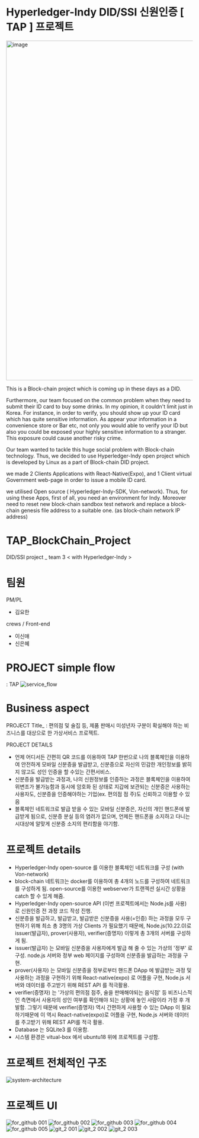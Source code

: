 # Hyperledger-Indy DID/SSI 신원인증 [ TAP ] 프로젝트 
<img width="916" alt="image" src="https://user-images.githubusercontent.com/66229916/98773064-80524100-242b-11eb-91ed-5ef833348303.png">


This is a Block-chain project which is coming up in these days as a DID. 

 Furthermore, our team focused on the common problem when they need to submit their ID card to buy some drinks. In my opinion, it couldn't limit just in Korea.
 For instance, in order to verify, you should show up your ID card which has quite sensitive information. As appear your information in a convenience store or Bar etc, not only you would able to verify your ID but also you could be exposed your highly sensitive information to a stranger.
 This exposure could cause another risky crime. 

 Our team wanted to tackle this huge social problem with Block-chain technology. 
Thus, we decided to use Hyperledger-Indy open project which is developed by Linux as a part of Block-chain DID project.

we made 2 Clients Applications with React-Native(Expo), and 1 Client virtual Government web-page in order to issue a mobile ID card.

we utilised Open source ( Hyperledger-Indy-SDK, Von-network).
Thus, for using these Apps, first of all, you need an environment for Indy. Moreover need to reset new block-chain sandbox test network and replace a block-chain genesis file address to a suitable one. (as block-chain network IP address) 



# TAP_BlockChain_Project

 DID/SSI project _ team 3  < with Hyperledger-Indy >
 
# 팀원
PM/PL 

 - 김요한

crews / Front-end

 - 이신애
 - 신은혜
 
 
 
# PROJECT simple flow 
  : TAP 
 ![service_flow](https://user-images.githubusercontent.com/66229916/98773353-1be3b180-242c-11eb-89c5-655eeb3f8a51.png)
  
# Business aspect

 PROJECT Title_ 
  : 편의점 및 술집 등, 제품 판매시 미성년자 구분이 확실해야 하는 비즈니스를 대상으로 한 가상서비스 프로젝트. 
 
 PROJECT DETAILS
   - 언제 어디서든 간편히 QR 코드를 이용하여 TAP 한번으로 나의 블록체인을 이용하여 안전하게 모바일 신분증을 발급받고, 신분증으로 자신의 민감한 개인정보를 밝히지 않고도 성인 인증을 할 수있는 간편서비스.
   - 신분증을 발급받는 과정과, 나의 신원정보를 인증하는 과정은 블록체인을 이용하여 위변조가 불가능함과 동시에 암호화 된 상태로 지갑에 보관되는 신분증은 사용하는 사용자도, 신분증을 인증해야하는 기업(ex.  편의점 점
     주)도 신뢰하고 이용할 수 있음 
   - 블록체인 네트워크로 발급 받을 수 있는 모바일 신분증은, 자신의 개인 핸드폰에 발급받게 됨으로, 신분증 분실 등의 염려가 없으며, 언제든 핸드폰을 소지하고 다니는 시대상에 알맞게 신분증 소지의 편리함을 야기함.
 
 


# 프로젝트 details
   - Hyperledger-Indy open-source 를 이용한 블록체인 네트워크를 구성 (with Von-network) 
   - block-chain 네트워크는 docker를 이용하여 총 4개의 노드를 구성하여 네트워크를 구성하게 됨. open-source를 이용한 webserver가 트랜젝션 실시간 상황을 catch 할 수 있게 해줌.
   - Hyperledger-Indy open-source API (이번 프로젝트에서는 Node.js를 사용) 로 신원인증 전 과정 코드 작성 진행.
   - 신분증을 발급하고, 발급받고, 발급받은 신분증을 사용(=인증) 하는 과정을 모두 구현하기 위해 최소 총 3명의 가상 Clients 가 필요했기 때문에,
     Node.js(10.22.0)로 issuer(발급자), prover(사용자), verifier(증명자) 이렇게 총 3개의 서버를 구성하게 됨.
   - issuer(발급자) 는 모바일 신분증을 사용자에게 발급 해 줄 수 있는 가상의 '정부' 로 구성. node.js 서버와 정부 web 페이지를 구성하여 신분증을 발급하는 과정을 구현.
   - prover(사용자) 는 모바일 신분증을 정부로부터 핸드폰 DApp 에 발급받는 과정 및 사용하는 과정을 구현하기 위해 React-native(expo) 로 어플을 구현, Node.js 서버와 데이터를 주고받기 위해 REST API 
     를 적극활용.
   - verifier(증명자) 는 '가상의 편의점 점주, 술을 판매해야되는 음식점' 등 비즈니스적인 측면에서 사용자의 성인 여부를 확인해야 되는 상황에 놓인 사람이라 가정 후 개발함. 
     그렇기 때문에 verifier(증명자) 역시 간편하게 사용할 수 있는 DApp 이 필요하기때문에 이 역시 React-native(expo)로 어플을 구현, Node.js 서버와 데이터를 주고받기 위해 REST API를 적극 활용.
   - Database 는 SQLite3 를 이용함.
   - 시스템 환경은 vitual-box 에서 ubuntu18 위에 프로젝트를 구성함.
   

# 프로젝트 전체적인 구조
![system-architecture](https://user-images.githubusercontent.com/66229916/98773513-6d8c3c00-242c-11eb-9392-2a8b371bc295.png)


# 프로젝트 UI

![for_github 001](https://user-images.githubusercontent.com/66229916/98773924-42eeb300-242d-11eb-9ee4-bef08bc11a46.jpeg)
![for_github 002](https://user-images.githubusercontent.com/66229916/98773927-441fe000-242d-11eb-990c-03eb81dda6a0.jpeg)
![for_github 003](https://user-images.githubusercontent.com/66229916/98773929-44b87680-242d-11eb-8f44-9866dce12603.jpeg)
![for_github 004](https://user-images.githubusercontent.com/66229916/98773930-45510d00-242d-11eb-9fac-630768cf4075.jpeg)
![for_github 005](https://user-images.githubusercontent.com/66229916/98773932-45e9a380-242d-11eb-94f8-158a54beeced.jpeg)
![git_2 001](https://user-images.githubusercontent.com/66229916/98773934-45e9a380-242d-11eb-8ca0-88b80724fe3f.jpeg)
![git_2 002](https://user-images.githubusercontent.com/66229916/98773936-46823a00-242d-11eb-9492-cbd79df68195.jpeg)
![git_2 003](https://user-images.githubusercontent.com/66229916/98773938-46823a00-242d-11eb-8a44-c3b40d1e6567.jpeg)

   
 


